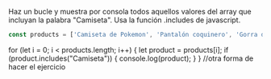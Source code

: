 Haz un bucle y muestra por consola todos aquellos valores del array que incluyan la palabra "Camiseta". Usa la función .includes de javascript.

```js
const products = ['Camiseta de Pokemon', 'Pantalón coquinero', 'Gorra de gansta', 'Camiseta de Basket', 'Cinrurón de Orión', 'AC/DC Camiseta']
```
for (let i = 0; i < products.length; i++) {
    let product = products[i];
    if (product.includes("Camiseta")) {
console.log(product);
    }
}
//otra forma de hacer el ejercicio
